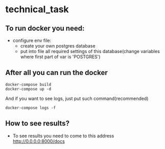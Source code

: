 # technical_task

## To run docker you need:
- configure env file:
  - create your own postgres database
  - put into file all required settings of this database(change variables where first part of var is 'POSTGRES')
## After all you can run the docker
```
docker-compose build
docker-compose up -d
```
And if you want to see logs, just put such command(recommended)

```
docker-compose logs -f
```

## How to see results?
- To see results you need to come to this address http://0.0.0.0:8000/docs